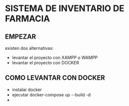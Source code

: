 # SISTEMA DE INVENTARIO DE FARMACIA



## EMPEZAR

existen dos alternativas:
  - levantar el proyecto con XAMPP o WAMPP
  - levantar el proyecto con DOCKER

## COMO LEVANTAR CON DOCKER

  - instalar docker
  - ejecutar docker-compose up --build -d
  - 